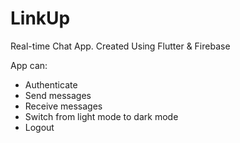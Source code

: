# LinkUp

Real-time Chat App.
Created Using Flutter & Firebase

App can:
- Authenticate
- Send messages
- Receive messages
- Switch from light mode to dark mode
- Logout

